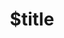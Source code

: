 ---
title: $title
second_title: Aspose.Tasks για Αναφορά API .NET
description: $description
type: docs
weight: $weight
url: /el/net/$ref/
---